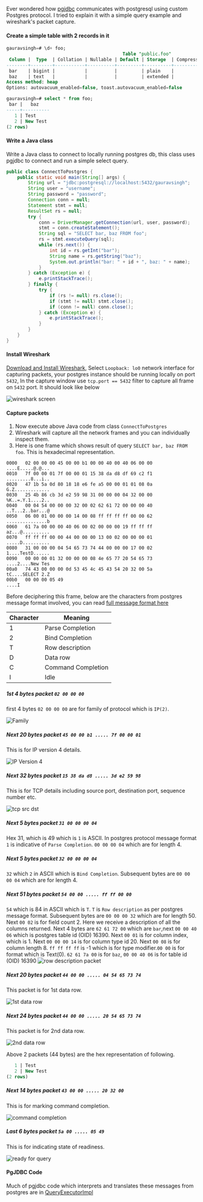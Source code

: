 Ever wondered how [pgjdbc](https://github.com/pgjdbc) communicates with postgresql using custom Postgres protocol.
I tried to explain it with a simple query example and wireshark's packet capture.

#### Create a simple table with 2 records in it

```sql 
gauravsingh=# \d+ foo;
                                           Table "public.foo"
 Column |  Type  | Collation | Nullable | Default | Storage  | Compression | Stats target | Description 
--------+--------+-----------+----------+---------+----------+-------------+--------------+-------------
 bar    | bigint |           |          |         | plain    |             |              | 
 baz    | text   |           |          |         | extended |             |              | 
Access method: heap
Options: autovacuum_enabled=false, toast.autovacuum_enabled=false

gauravsingh=# select * from foo;
 bar |   baz    
-----+----------
   1 | Test
   2 | New Test
(2 rows)
``` 

#### Write a Java class
Write a Java class to connect to locally running postgres db, this class uses pgjdbc to connect and run a simple select query.
```java
public class ConnectToPostgres {
    public static void main(String[] args) {
        String url = "jdbc:postgresql://localhost:5432/gauravsingh";
        String user = "username";
        String password = "password";
        Connection conn = null;
        Statement stmt = null;
        ResultSet rs = null;
        try {
            conn = DriverManager.getConnection(url, user, password);
            stmt = conn.createStatement();
            String sql = "SELECT bar, baz FROM foo";
            rs = stmt.executeQuery(sql);
            while (rs.next()) {
                int id = rs.getInt("bar");
                String name = rs.getString("baz");
                System.out.println("bar: " + id + ", baz: " + name);
            }
        } catch (Exception e) {
            e.printStackTrace();
        } finally {
            try {
                if (rs != null) rs.close();
                if (stmt != null) stmt.close();
                if (conn != null) conn.close();
            } catch (Exception e) {
                e.printStackTrace();
            }
        }
    }
}
```

#### Install Wireshark
[Download and Install Wireshark](https://www.wireshark.org/download.html), Select `Loopback: lo0` network interface for capturing packets, your postgres instance should be running locally on port `5432`,
In the capture window use `tcp.port == 5432` filter
to capture all frame on `5432` port. It should look like below

![wireshark screen](./Postgres/images/wireshark%20screen.png)

#### Capture packets
1. Now execute above Java code from class `ConnectToPostgres`
2. Wireshark will capture all the network frames and you can individually inspect them.
3. Here is one frame which shows result of query `SELECT bar, baz FROM foo`. This is hexadecimal representation.
```
0000   02 00 00 00 45 00 00 b1 00 00 40 00 40 06 00 00   		    ....E.....@.@...
0010   7f 00 00 01 7f 00 00 01 15 38 da d8 df 69 c2 f1   			.........8...i..
0020   47 1b 5a 0d 80 18 18 e6 fe a5 00 00 01 01 08 0a   			G.Z.............
0030   25 4b 86 cb 3d e2 59 98 31 00 00 00 04 32 00 00  			%K..=.Y.1....2..
0040   00 04 54 00 00 00 32 00 02 62 61 72 00 00 00 40   			..T...2..bar...@
0050   06 00 01 00 00 00 14 00 08 ff ff ff ff 00 00 62   				...............b
0060   61 7a 00 00 00 40 06 00 02 00 00 00 19 ff ff ff   			az...@..........
0070   ff ff ff 00 00 44 00 00 00 13 00 02 00 00 00 01   			.....D..........
0080   31 00 00 00 04 54 65 73 74 44 00 00 00 17 00 02   			1....TestD......
0090   00 00 00 01 32 00 00 00 08 4e 65 77 20 54 65 73   			....2....New Tes
00a0   74 43 00 00 00 0d 53 45 4c 45 43 54 20 32 00 5a   			tC....SELECT 2.Z
00b0   00 00 00 05 49                                    						....I
```

Before deciphering this frame, below are the characters from postgres message format involved, you can read [full message format here](https://www.postgresql.org/docs/8.1/protocol-message-formats.html)

| Character     | Meaning |
|----------|-----|
| 1    | Parse Completion  |
| 2      | Bind Completion  |
| T  | Row description  |
| D  | Data row  |
| C  | Command Completion  |
| I  | Idle  | 

##### 1st 4 bytes packet `02 00 00 00`
first 4 bytes `02 00 00 00` are for family of protocol which is `IP(2)`.

![Family](./Postgres/images/1st%204%20bytes.png)

##### Next 20 bytes packet `45 00 00 b1 ..... 7f 00 00 01`
This is for IP version 4 details.

![IP Version 4](./Postgres/images/IP%20Version%204%20packet.png)

##### Next 32 bytes packet `15 38 da d8 ..... 3d e2 59 98`
This is for TCP details including source port, destination port, sequence number etc.

![tcp src dst](./Postgres/images/tcp%20src%20dst.png)

##### Next 5 bytes packet `31 00 00 00 04`
Hex 31, which is 49 which is `1` is ASCII. In postgres protocol message format `1` is indicative of
`Parse Completion`. `00 00 00 04` which are for length 4.

##### Next 5 bytes packet `32 00 00 00 04`
`32` which `2` in ASCII which is `Bind Completion`. Subsequent bytes are `00 00 00 04` which are for length 4.

##### Next 51 bytes packet `54 00 00 ..... ff ff 00 00`
`54` which is 84 in ASCII which is `T`. `T` is `Row description` as per
postgres message format. Subsequent bytes are `00 00 00 32` which are for length 50. Next `00 02` is for field count 2. Here we receive a description of all the
columns returned. Next 4 bytes are `62 61 72 00` which are `bar`,next `00 00 40 06` which is postgres table id (OID) 16390. Next `00 01` is for column index, which is 1.
Next `00 00 00 14` is for column type id 20. Next `00 08` is for column length 8. `ff ff ff ff` is -1 which is for type modifier.`00 00` is for format which is Text(0).
`62 61 7a 00` is for `baz`, `00 00 40 06` is for table id (OID) 16390
![row description packet](./Postgres/images/row%20description.png)

##### Next 20 bytes packet `44 00 00 ..... 04 54 65 73 74`
This packet is for 1st data row.

![1st data row](./Postgres/images/data%20row.png)

##### Next 24 bytes packet `44 00 00 ..... 20 54 65 73 74`
This packet is for 2nd data row.

![2nd data row](./Postgres/images/2nd%20data%20row.png)

Above 2 packets (44 bytes) are the hex representation of following.
```sql 
   1 | Test
   2 | New Test
(2 rows)
```

##### Next 14 bytes packet `43 00 00 ..... 20 32 00`
This is for marking command completion.

![command completion](./Postgres/images/command%20completion.png)

##### Last 6 bytes packet `5a 00 ..... 05 49`
This is for indicating state of readiness.

![ready for query](./Postgres/images/ready%20for%20query.png)



#### PgJDBC Code
Much of pgjdbc code which interprets and translates these messages from postgres are in [QueryExecutorImpl](https://github.com/pgjdbc/pgjdbc/blob/master/pgjdbc/src/main/java/org/postgresql/core/v3/QueryExecutorImpl.java)

